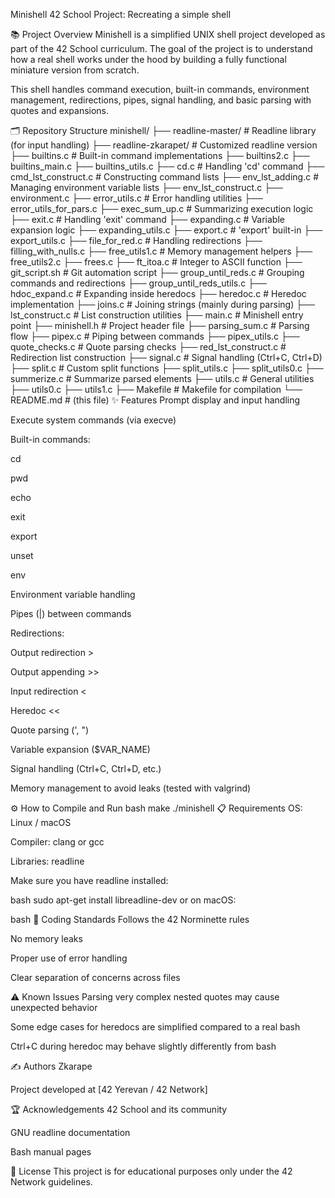 Minishell
42 School Project: Recreating a simple shell

📚 Project Overview
Minishell is a simplified UNIX shell project developed as part of the 42 School curriculum.
The goal of the project is to understand how a real shell works under the hood by building a fully functional miniature version from scratch.

This shell handles command execution, built-in commands, environment management, redirections, pipes, signal handling, and basic parsing with quotes and expansions.

🗂️ Repository Structure
minishell/
├── readline-master/        # Readline library (for input handling)
├── readline-zkarapet/       # Customized readline version
├── builtins.c               # Built-in command implementations
├── builtins2.c
├── builtins_main.c
├── builtins_utils.c
├── cd.c                     # Handling 'cd' command
├── cmd_lst_construct.c      # Constructing command lists
├── env_lst_adding.c          # Managing environment variable lists
├── env_lst_construct.c
├── environment.c
├── error_utils.c             # Error handling utilities
├── error_utils_for_pars.c
├── exec_sum_up.c             # Summarizing execution logic
├── exit.c                    # Handling 'exit' command
├── expanding.c               # Variable expansion logic
├── expanding_utils.c
├── export.c                  # 'export' built-in
├── export_utils.c
├── file_for_red.c            # Handling redirections
├── filling_with_nulls.c
├── free_utils1.c             # Memory management helpers
├── free_utils2.c
├── frees.c
├── ft_itoa.c                 # Integer to ASCII function
├── git_script.sh             # Git automation script
├── group_until_reds.c        # Grouping commands and redirections
├── group_until_reds_utils.c
├── hdoc_expand.c             # Expanding inside heredocs
├── heredoc.c                 # Heredoc implementation
├── joins.c                   # Joining strings (mainly during parsing)
├── lst_construct.c           # List construction utilities
├── main.c                    # Minishell entry point
├── minishell.h               # Project header file
├── parsing_sum.c             # Parsing flow
├── pipex.c                   # Piping between commands
├── pipex_utils.c
├── quote_checks.c            # Quote parsing checks
├── red_lst_construct.c       # Redirection list construction
├── signal.c                  # Signal handling (Ctrl+C, Ctrl+D)
├── split.c                   # Custom split functions
├── split_utils.c
├── split_utils0.c
├── summerize.c               # Summarize parsed elements
├── utils.c                   # General utilities
├── utils0.c
├── utils1.c
├── Makefile                  # Makefile for compilation
└── README.md                 # (this file)
✨ Features
Prompt display and input handling

Execute system commands (via execve)

Built-in commands:

cd

pwd

echo

exit

export

unset

env

Environment variable handling

Pipes (|) between commands

Redirections:

Output redirection >

Output appending >>

Input redirection <

Heredoc <<

Quote parsing (', ")

Variable expansion ($VAR_NAME)

Signal handling (Ctrl+C, Ctrl+D, etc.)

Memory management to avoid leaks (tested with valgrind)

⚙️ How to Compile and Run
bash
make
./minishell
📋 Requirements
OS: Linux / macOS

Compiler: clang or gcc

Libraries: readline

Make sure you have readline installed:

bash
sudo apt-get install libreadline-dev
or on macOS:

bash
🧹 Coding Standards
Follows the 42 Norminette rules

No memory leaks

Proper use of error handling

Clear separation of concerns across files

⚠️ Known Issues
Parsing very complex nested quotes may cause unexpected behavior

Some edge cases for heredocs are simplified compared to a real bash

Ctrl+C during heredoc may behave slightly differently from bash

✍️ Authors
Zkarape

Project developed at [42 Yerevan / 42 Network]

🏆 Acknowledgements
42 School and its community

GNU readline documentation

Bash manual pages

📜 License
This project is for educational purposes only under the 42 Network guidelines.

